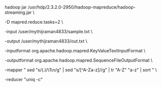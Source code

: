 hadoop jar /usr/hdp/2.3.2.0-2950/hadoop-mapreduce/hadoop-streaming.jar \

 -D mapred.reduce.tasks=2 \
 
 -input /user/mythijraman4833/sample.txt  \
 
 -output /user/mythijraman4833/out.txt  \
 
 -inputformat org.apache.hadoop.mapred.KeyValueTextInputFormat  \
 
 -outputformat org.apache.hadoop.mapred.SequenceFileOutputFormat \
 
 -mapper " sed "s/\(.\)/\1\n/g" | sed "s/[^A-Za-z]//g" | tr "A-Z" "a-z" | sort "  \
 
 -reducer "uniq -c"
 

